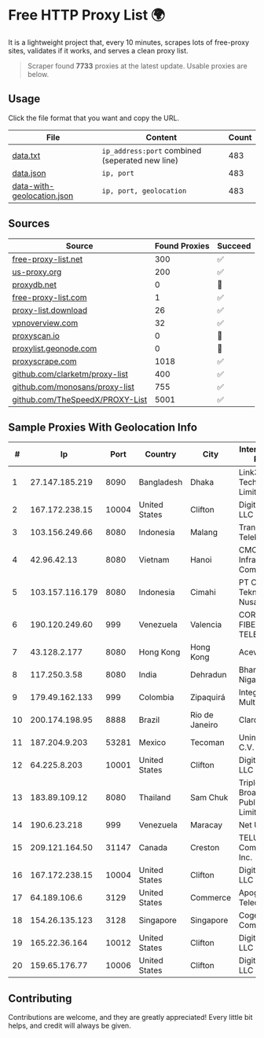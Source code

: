 
# Free HTTP Proxy List 🌍

It is a lightweight project that, every 10 minutes, scrapes lots of free-proxy sites, validates if it works, and serves a clean proxy list.


> Scraper found **7733** proxies at the latest update. Usable proxies are below.

## Usage

Click the file format that you want and copy the URL.


|File|Content|Count|
|----|-------|-----|
|[data.txt](https://raw.githubusercontent.com/themiralay/Proxy-List-World/master/data.txt)|`ip_address:port` combined (seperated new line)|483|
|[data.json](https://raw.githubusercontent.com/themiralay/Proxy-List-World/master/data.json)|`ip, port`|483|
|[data-with-geolocation.json](https://raw.githubusercontent.com/themiralay/Proxy-List-World/master/data-with-geolocation.json)|`ip, port, geolocation`|483|

## Sources

|Source|Found Proxies|Succeed|
|------|-------------|-------|
|[free-proxy-list.net](https://free-proxy-list.net)|300|✅|
|[us-proxy.org](https://www.us-proxy.org)|200|✅|
|[proxydb.net](http://proxydb.net)|0|🚫|
|[free-proxy-list.com](https://free-proxy-list.com/?page=&port=&type%5B%5D=http&type%5B%5D=https&up_time=0&search=Search)|1|✅|
|[proxy-list.download](https://www.proxy-list.download/HTTP)|26|✅|
|[vpnoverview.com](https://vpnoverview.com/privacy/anonymous-browsing/free-proxy-servers)|32|✅|
|[proxyscan.io](https://www.proxyscan.io)|0|🚫|
|[proxylist.geonode.com](https://proxylist.geonode.com/api/proxy-list?limit=300&page=1&sort_by=lastChecked&sort_type=desc&protocols=http,https)|0|🚫|
|[proxyscrape.com](https://api.proxyscrape.com/v2/?request=displayproxies&protocol=http&timeout=10000&country=all&ssl=all&anonymity=all)|1018|✅|
|[github.com/clarketm/proxy-list](https://raw.githubusercontent.com/clarketm/proxy-list/master/proxy-list-raw.txt)|400|✅|
|[github.com/monosans/proxy-list](https://raw.githubusercontent.com/monosans/proxy-list/main/proxies/http.txt)|755|✅|
|[github.com/TheSpeedX/PROXY-List](https://raw.githubusercontent.com/TheSpeedX/PROXY-List/master/http.txt)|5001|✅|


## Sample Proxies With Geolocation Info

|#|Ip|Port|Country|City|Internet Service Provider|
|-|--|----|-------|----|-------------------------|
|1|27.147.185.219|8090|Bangladesh|Dhaka|Link3 Technologies Limited|
|2|167.172.238.15|10004|United States|Clifton|DigitalOcean, LLC|
|3|103.156.249.66|8080|Indonesia|Malang|Trans Media Telekomunikasi|
|4|42.96.42.13|8080|Vietnam|Hanoi|CMC Telecom Infrastructure Company|
|5|103.157.116.179|8080|Indonesia|Cimahi|PT Cloud Teknologi Nusantara|
|6|190.120.249.60|999|Venezuela|Valencia|CORPORACION FIBEX TELECOM, C.A.|
|7|43.128.2.177|8080|Hong Kong|Hong Kong|Aceville Pte.ltd|
|8|117.250.3.58|8080|India|Dehradun|Bharat Sanchar Nigam Ltd|
|9|179.49.162.133|999|Colombia|Zipaquirá|Integra Multisolutions|
|10|200.174.198.95|8888|Brazil|Rio de Janeiro|Claro S.A|
|11|187.204.9.203|53281|Mexico|Tecoman|Uninet S.A. de C.V.|
|12|64.225.8.203|10001|United States|Clifton|DigitalOcean, LLC|
|13|183.89.109.12|8080|Thailand|Sam Chuk|Triple T Broadband Public Company Limited|
|14|190.6.23.218|999|Venezuela|Maracay|Net Uno|
|15|209.121.164.50|31147|Canada|Creston|TELUS Communications Inc.|
|16|167.172.238.15|10004|United States|Clifton|DigitalOcean, LLC|
|17|64.189.106.6|3129|United States|Commerce|Apogee Telecom Inc.|
|18|154.26.135.123|3128|Singapore|Singapore|Cogent Communications|
|19|165.22.36.164|10012|United States|Clifton|DigitalOcean, LLC|
|20|159.65.176.77|10006|United States|Clifton|DigitalOcean, LLC|



## Contributing

Contributions are welcome, and they are greatly appreciated! Every
little bit helps, and credit will always be given.

